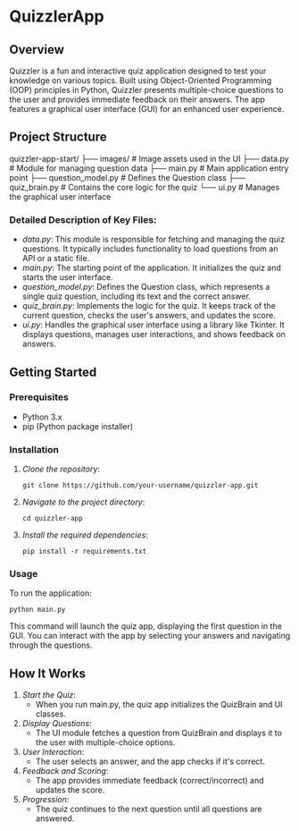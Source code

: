 # QuizzlerApp

## Overview
Quizzler is a fun and interactive quiz application designed to test your knowledge on various topics. Built using Object-Oriented Programming (OOP) principles in Python, Quizzler presents multiple-choice questions to the user and provides immediate feedback on their answers. The app features a graphical user interface (GUI) for an enhanced user experience.

## Project Structure

quizzler-app-start/
├── images/                         # Image assets used in the UI
├── data.py                         # Module for managing question data
├── main.py                         # Main application entry point
├── question_model.py               # Defines the Question class
├── quiz_brain.py                   # Contains the core logic for the quiz
└── ui.py                           # Manages the graphical user interface


### Detailed Description of Key Files:
- *data.py*: This module is responsible for fetching and managing the quiz questions. It typically includes functionality to load questions from an API or a static file.
- *main.py*: The starting point of the application. It initializes the quiz and starts the user interface.
- *question_model.py*: Defines the Question class, which represents a single quiz question, including its text and the correct answer.
- *quiz_brain.py*: Implements the logic for the quiz. It keeps track of the current question, checks the user's answers, and updates the score.
- *ui.py*: Handles the graphical user interface using a library like Tkinter. It displays questions, manages user interactions, and shows feedback on answers.

## Getting Started

### Prerequisites
- Python 3.x
- pip (Python package installer)

### Installation
1. *Clone the repository*:
    ```
    git clone https://github.com/your-username/quizzler-app.git
    ```
    
2. *Navigate to the project directory*:
    ```
    cd quizzler-app
    ```
    
3. *Install the required dependencies*:
    ```
    pip install -r requirements.txt
    ```
    

### Usage
To run the application:
```
python main.py
```

This command will launch the quiz app, displaying the first question in the GUI. You can interact with the app by selecting your answers and navigating through the questions.

## How It Works
1. *Start the Quiz*:
    - When you run main.py, the quiz app initializes the QuizBrain and UI classes.
2. *Display Questions*:
    - The UI module fetches a question from QuizBrain and displays it to the user with multiple-choice options.
3. *User Interaction*:
    - The user selects an answer, and the app checks if it's correct.
4. *Feedback and Scoring*:
    - The app provides immediate feedback (correct/incorrect) and updates the score.
5. *Progression*:
    - The quiz continues to the next question until all questions are answered.

